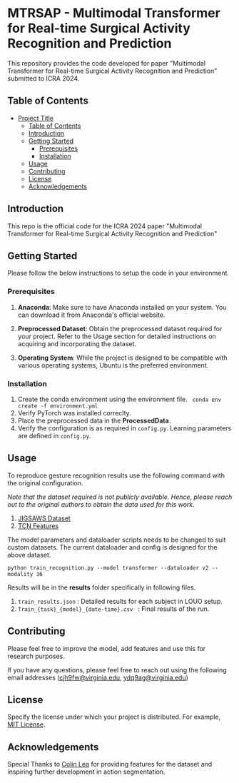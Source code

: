 # MTRSAP - Multimodal Transformer for Real-time Surgical Activity Recognition and Prediction

This repository provides the code developed for paper "Multimodal Transformer for Real-time Surgical Activity Recognition and Prediction" submitted to ICRA 2024.

## Table of Contents

- [Project Title](#project-title)
  - [Table of Contents](#table-of-contents)
  - [Introduction](#introduction)
  - [Getting Started](#getting-started)
    - [Prerequisites](#prerequisites)
    - [Installation](#installation)
  - [Usage](#usage)
  - [Contributing](#contributing)
  - [License](#license)
  - [Acknowledgements](#acknowledgements)

## Introduction

This repo is the official code for the ICRA 2024 paper "Multimodal Transformer for Real-time Surgical Activity Recognition and Prediction"

## Getting Started

Please follow the below instructions to setup the code in your environment.

### Prerequisites

1. **Anaconda**: Make sure to have Anaconda installed on your system. You can download it from Anaconda's official website.

2. **Preprocessed Dataset**: Obtain the preprocessed dataset required for your project. Refer to the Usage section for detailed instructions on acquiring and incorporating the dataset.

3. **Operating System**: While the project is designed to be compatible with various operating systems, Ubuntu is the preferred environment.


### Installation

1. Create the conda environment using the environment file. ``` conda env create -f environment.yml```
2. Verify PyTorch was installed correclty.
3. Place the preprocessed data in the **ProcessedData**.
4. Verify the configuration is as required in ```config.py```. Learning parameters are defined in ```config.py```.

## Usage


To reproduce gesture recognition results use the following command with the original configuration.

*Note that the dataset required is not publicly available. Hence, please reach out to the original authors to obtain the data used for this work.*
1. [JIGSAWS Dataset](https://cirl.lcsr.jhu.edu/research/hmm/datasets/jigsaws_release/)
2. [TCN Features](https://github.com/colincsl/TemporalConvolutionalNetworks/tree/master)

The model parameters and dataloader scripts needs to be changed to suit custom datasets. The current dataloader and config is designed for the above dataset. 

``` python train_recognition.py --model transformer --dataloader v2 --modality 16 ```

Results will be in the **results** folder specifically in following files.
1. ```train_results.json``` : Detailed results for each subject in LOUO setup.
2. ```Train_{task}_{model}_{date-time}.csv ``` : Final results of the run.


## Contributing

Please feel free to improve the model, add features and use this for research purposes.

If you have any questions, please feel free to reach out using the following email addresses (cjh9fw@virginia.edu, ydq9ag@virginia.edu)
## License

Specify the license under which your project is distributed. For example, [MIT License](https://opensource.org/licenses/MIT).

## Acknowledgements

Special Thanks to [Colin Lea](https://github.com/colincsl/TemporalConvolutionalNetworks/tree/master) for providing features for the dataset and inspiring further development in action segmentation. 

